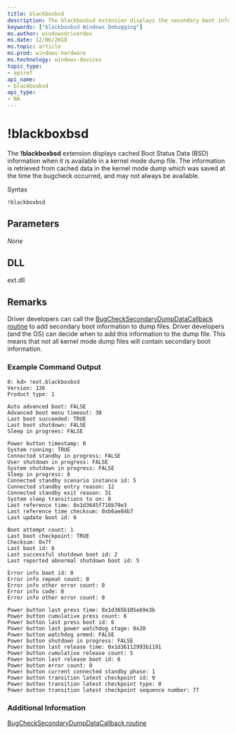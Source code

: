 ```yaml
---
title: blackboxbsd
description: The blackboxbsd extension displays the secondary boot information for Boot Status Data (BSD).
keywords: ["blackboxbsd Windows Debugging"]
ms.author: windowsdriverdev
ms.date: 12/06/2018
ms.topic: article
ms.prod: windows-hardware
ms.technology: windows-devices
topic_type:
- apiref
api_name:
- blackboxbsd
api_type:
- NA
---
```


# !blackboxbsd

The **!blackboxbsd** extension displays cached Boot Status Data (BSD) information when it is available in a kernel mode dump file.   The information is retrieved from cached data in the kernel mode dump which was saved at the time the bugcheck occurred, and may not always be available.

Syntax

```
!blackboxbsd  
```

## <span id="Parameters"></span>Parameters
*None*   


## <span id="DLL"></span><span id="dll"></span>DLL

ext.dll


## <span id="Remarks"></span>Remarks

Driver developers can call the [BugCheckSecondaryDumpDataCallback routine](https://msdn.microsoft.com/library/windows/hardware/ff540679) to add secondary boot information to dump files. Driver developers (and the OS) can decide when to add this information to the dump file. This means that not all kernel mode dump files will contain secondary boot information.

### Example Command Output

```
0: kd> !ext.blackboxbsd
Version: 136
Product type: 1

Auto advanced boot: FALSE
Advanced boot menu timeout: 30
Last boot succeeded: TRUE
Last boot shutdown: FALSE
Sleep in progrees: FALSE

Power button timestamp: 0
System running: TRUE
Connected standby in progress: FALSE
User shutdown in progress: FALSE
System shutdown in progress: FALSE
Sleep in progress: 6
Connected standby scenario instance id: 5
Connected standby entry reason: 12
Connected standby exit reason: 31
System sleep transitions to on: 8
Last reference time: 0x1d3645f716b79e3
Last reference time checksum: 0xb6ae84b7
Last update boot id: 6

Boot attempt count: 1
Last boot checkpoint: TRUE
Checksum: 0x7f
Last boot id: 6
Last successful shutdown boot id: 2
Last reported abnormal shutdown boot id: 5

Error info boot id: 0
Error info repeat count: 0
Error info other error count: 0
Error info code: 0
Error info other error count: 0

Power button last press time: 0x1d365b105eb9e3b
Power button cumulative press count: 6
Power button last press boot id: 6
Power button last power watchdog stage: 0x20
Power button watchdog armed: FALSE
Power button shutdown in progress: FALSE
Power button last release time: 0x1d36112993b1191
Power button cumulative release count: 5
Power button last release boot id: 6
Power button error count: 0
Power button current connected standby phase: 1
Power button transition latest checkpoint id: 9
Power button transition latest checkpoint type: 0
Power button transition latest checkpoint sequence number: 77
```


### <span id="Additional_Information"></span>Additional Information

[BugCheckSecondaryDumpDataCallback routine](https://msdn.microsoft.com/library/windows/hardware/ff540679)
 





